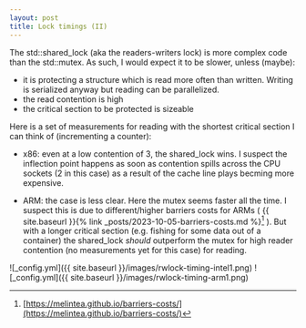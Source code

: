 ```yaml
---
layout: post
title: Lock timings (II) 
---
```



The std::shared_lock (aka the readers-writers lock) is more complex code than the std::mutex. As such, I would expect it to be slower, unless (maybe):
- it is protecting a structure which is read more often than written. Writing is serialized anyway but reading can be parallelized.
- the read contention is high
- the critical section to be protected is sizeable

Here is a set of measurements for reading with the shortest critical section I can think of (incrementing a counter):

- x86: even at a low contention of 3, the shared_lock wins. I suspect the inflection point happens as soon as contention spills across the CPU sockets (2 in this case) as a result of the cache line plays becming more expensive.

- ARM: the case is less clear. Here the mutex seems faster all the time. I suspect this is due to different/higher barriers costs for ARMs ( {{ site.baseurl }}{% link _posts/2023-10-05-barriers-costs.md %}[^1] ). But with a longer critical section (e.g. fishing for some data out of a container) the shared_lock *should* outperform the mutex for high reader contention (no measurements yet for this case) for reading.


![_config.yml]({{ site.baseurl }}/images/rwlock-timing-intel1.png)
![_config.yml]({{ site.baseurl }}/images/rwlock-timing-arm1.png)


[^1]: [https://melintea.github.io/barriers-costs/](https://melintea.github.io/barriers-costs/)
